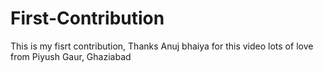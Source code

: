 # First-Contribution
This is my fisrt contribution, Thanks Anuj bhaiya for this video lots of love from Piyush Gaur, Ghaziabad
